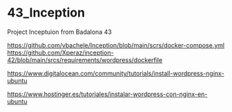 # 43_Inception
Project Inceptuion from Badalona 43

https://github.com/vbachele/Inception/blob/main/scrs/docker-compose.yml
https://github.com/Xperaz/inception-42/blob/main/srcs/requirements/wordpress/dockerfile


https://www.digitalocean.com/community/tutorials/install-wordpress-nginx-ubuntu

https://www.hostinger.es/tutoriales/instalar-wordpress-con-nginx-en-ubuntu
